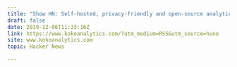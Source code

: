 ```yaml
---
title: "Show HN: Self-hosted, privacy-friendly and open-source analytics for WordPress"
draft: false
date: 2019-12-06T11:33:16Z
link: https://www.kokoanalytics.com/?utm_medium=RSS&utm_source=hune
site: www.kokoanalytics.com
topic: Hacker News  

---
```

